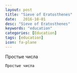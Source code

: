 ```yaml
---
layout: post
title: "Sieve of Eratosthenes"
date:   2016-10-01
desc: "Sieve of Eratosthenes"
keywords: "education"
categories: [Education]
tags: [education]
icon: fa-plane
---
```


Простые числа

```
Простые числа
```
